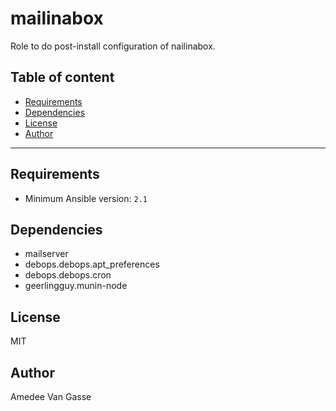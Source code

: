 # mailinabox

Role to do post-install configuration of nailinabox.

## Table of content

- [Requirements](#requirements)
- [Dependencies](#dependencies)
- [License](#license)
- [Author](#author)

---

## Requirements

- Minimum Ansible version: `2.1`

## Dependencies

- mailserver
- debops.debops.apt_preferences
- debops.debops.cron
- geerlingguy.munin-node

## License

MIT

## Author

Amedee Van Gasse
